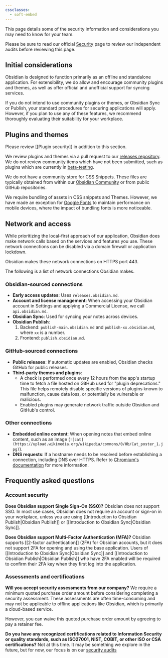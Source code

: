 ```yaml
---
cssclasses:
  - soft-embed
---
```

This page details some of the security information and considerations you may need to know for your team. 

Please be sure to read our official [Security](https://obsidian.md/security) page to review our independent audits before reviewing this page. 

## Initial considerations

Obsidian is designed to function primarily as an offline and standalone application. For extensibility, we do allow and encourage community plugins and themes, as well as offer official and unofficial support for syncing services. 

If you do not intend to use community plugins or themes, or Obsidian Sync or Publish, your standard procedures for securing applications will apply. However, if you plan to use any of these features, we recommend thoroughly evaluating their suitability for your workplace.

## Plugins and themes

Please review [[Plugin security]] in addition to this section. 

We review plugins and themes via a pull request to our [releases repository](https://github.com/obsidianmd/obsidian-releases/pulls?q=is%3Apr+is%3Aopen+sort%3Aupdated-desc). We do not review community items which have not been submitted, such as plugins which are currently in [beta-testing](https://github.com/TfTHacker/obsidian42-brat). 

We do not have a community store for CSS Snippets. These files are typically obtained from within our [Obsidian Community](https://obsidian.md/community) or from public GitHub repositories.

We require bundling of assets in CSS snippets and Themes. However, we have made an exception for [Google Fonts](https://fonts.google.com/) to maintain performance on mobile devices, where the impact of bundling fonts is more noticeable.

## Network and access

While prioritizing the local-first approach of our application, Obsidian does make network calls based on the services and features you use. These network connections can be disabled via a domain firewall or application lockdown.

Obsidian makes these network connections on HTTPS port 443.

The following is a list of network connections Obsidian makes.

### Obsidian-sourced connections

- **Early access updates**: Uses `releases.obsidian.md`.
- **Account and license management**: When accessing your Obsidian account in Settings and applying a Commercial License, we call `api.obsidian.md`.
- **Obsidian Sync**: Used for syncing your notes across devices.
- **Obsidian Publish**:
    1. Backend: `publish-main.obsidian.md` and `publish-xx.obsidian.md`, where `xx` is a number.
    2. Frontend: `publish.obsidian.md`.

### GitHub-sourced connections

- **Public releases**: If automatic updates are enabled, Obsidian checks GitHub for public releases.
- **Third-party themes and plugins**:
    - A check is performed once every 12 hours from the app's startup time to fetch a file hosted on GitHub used for "plugin deprecations." This file helps remotely disable specific versions of plugins known to malfunction, cause data loss, or potentially be vulnerable or malicious.
    - Enabled plugins may generate network traffic outside Obsidian and GitHub's control.

### Other connections

- **Embedded online content**: When opening notes that embed online content, such as an image (`![cat](https://upload.wikimedia.org/wikipedia/commons/0/0b/Cat_poster_1.jpg)`).
- **DNS requests**: If a hostname needs to be resolved before establishing a connection, including DNS over HTTPS. Refer to [Chromium's documentation](https://source.chromium.org/chromium/chromium/src/+/main:net/dns/public/doh_provider_entry.cc;l=120?q=chrome.cloudflare-dns.com&ss=chromium) for more information.

## Frequently asked questions

### Account security

**Does Obsidian support Single Sign-On (SSO)?**
Obsidian does not support SSO. In most use cases, Obsidian does not require an account or sign-on in your workplace, unless you are using [[Introduction to Obsidian Publish|Obsidian Publish]] or [[Introduction to Obsidian Sync|Obsidian Sync]].

**Does Obsidian support Multi-Factor Authentication (MFA)?**
Obsidian supports [[2-factor authentication]] (2FA) for Obsidian accounts, but it does not support 2FA for opening and using the base application. Users of [[Introduction to Obsidian Sync|Obsidian Sync]] and [[Introduction to Obsidian Publish|Obsidian Publish]] who have 2FA enabled will be required to confirm their 2FA key when they first log into the application.

### Assessments and certifications

**Will you accept security assessments from our company?**
We require a minimum quoted purchase order amount before considering completing a security assessment. These assessments are often time-consuming and may not be applicable to offline applications like Obsidian, which is primarily a cloud-based service.

However, you can waive this quoted purchase order amount by agreeing to pay a retainer fee.

**Do you have any recognized certifications related to Information Security or quality standards, such as ISO27001, NIST, COBIT, or other ISO or CSA certifications?**
Not at this time. It may be something we explore in the future, but for now, our focus is on our [security audits]()